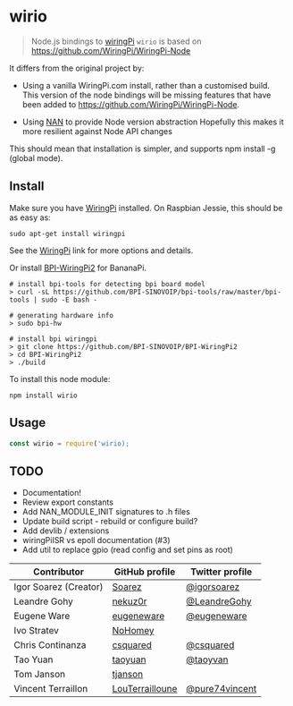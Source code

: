 # wirio

>  Node.js bindings to [wiringPi](http://www.wiringpi.com)
> `wirio` is based on https://github.com/WiringPi/WiringPi-Node

It differs from the original project by:

* Using a vanilla WiringPi.com install, rather than a customised build.  
This version of the node bindings will be missing features that have been added to https://github.com/WiringPi/WiringPi-Node.

* Using [NAN](https://github.com/nodejs/nan) to provide Node version abstraction
Hopefully this makes it more resilient against Node API changes

This should mean that installation is simpler, and supports npm install -g (global mode).

## Install

Make sure you have [WiringPi](http://wiringpi.com/download-and-install/) installed.  On Raspbian Jessie, this should be as easy as:

```
sudo apt-get install wiringpi
```

See the [WiringPi](http://wiringpi.com/download-and-install/) link for more options and details.

Or install [BPI-WiringPi2](https://github.com/BPI-SINOVOIP/BPI-WiringPi2) for BananaPi.

```
# install bpi-tools for detecting bpi board model
> curl -sL https://github.com/BPI-SINOVOIP/bpi-tools/raw/master/bpi-tools | sudo -E bash -

# generating hardware info
> sudo bpi-hw

# install bpi wiringpi
> git clone https://github.com/BPI-SINOVOIP/BPI-WiringPi2
> cd BPI-WiringPi2
> ./build
```

To install this node module:

```
npm install wirio
```

## Usage

```javascript
const wirio = require('wirio);
```

## TODO

* Documentation!
* Review export constants
* Add NAN_MODULE_INIT signatures to .h files
* Update build script - rebuild or configure build?
* Add devlib / extensions
* wiringPiISR vs epoll documentation (#3)
* Add util to replace gpio (read config and set pins as root)


Contributor | GitHub profile | Twitter profile |
--- | --- | ---
Igor Soarez (Creator) | [Soarez](https://github.com/Soarez) | [@igorsoarez](https://twitter.com/igorsoarez)
Leandre Gohy | [nekuz0r](https://github.com/nekuz0r) | [@LeandreGohy](http://twitter.com/LeandreGohy)
Eugene Ware | [eugeneware](https://github.com/eugeneware) | [@eugeneware](http://twitter.com/eugeneware)
Ivo Stratev | [NoHomey](https://github.com/NoHomey) |
Chris Continanza | [csquared](https://github.com/csquared) | [@csquared](https://twitter.com/em_csquared/)
Tao Yuan | [taoyuan](https://github.com/taoyuan) | [@taoyvan](https://twitter.com/taoyvan)
Tom Janson | [tjanson](https://github.com/tjanson) |
Vincent Terraillon | [LouTerrailloune](https://github.com/LouTerrailloune) | [@pure74vincent](https://twitter.com/pure74vincent)
